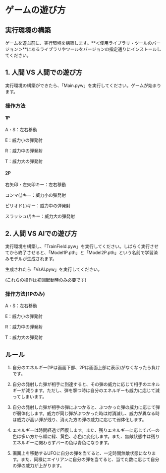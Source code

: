 # ゲームの遊び方

## 実行環境の構築

ゲームを遊ぶ前に、実行環境を構築します。**＜使用ライブラリ・ツールのバージョン＞**にあるライブラリやツールをバージョンの指定通りにインストールしてください。

## 1. 人間 VS 人間での遊び方

実行環境の構築ができたら、「Main.pyw」を実行してください。ゲームが始まります。

### 操作方法

#### 1P

A・S：左右移動

E：威力小の弾発射

R：威力中の弾発射

T：威力大の弾発射

#### 2P

右矢印・左矢印キー：左右移動

コンマ(,)キー：威力小の弾発射

ピリオド(.)キー：威力中の弾発射

スラッシュ(/)キー：威力大の弾発射

## 2. 人間 VS AIでの遊び方

実行環境を構築し、「TrainField.pyw」を実行してください。しばらく実行させてから終了させると、「Model1P.pth」と「Model2P.pth」という名前で学習済みモデルが生成されます。

生成されたら「VsAI.pyw」を実行してください。

(これらの操作は初回起動時のみ必要です)

### 操作方法(1Pのみ)

A・S：左右移動

E：威力小の弾発射

R：威力中の弾発射

T：威力大の弾発射

## ルール

1. 自分のエネルギー(1Pは画面下部、2Pは画面上部に表示)がなくなったら負けです。

1. 自分の発射した弾が相手に到達すると、その弾の威力に応じて相手のエネルギーが減ります。ただし、弾を撃つ時は自分のエネルギーも威力に応じて減ってしまいます。

1. 自分の発射した弾が相手の弾にぶつかると、ぶつかった弾の威力に応じて弾が弱体化します。威力が同じ弾がぶつかった時は対消滅し、威力が異なる時は威力が高い弾が残り、消えた方の弾の威力に応じて弱体化します。

1. エネルギーは時間経過で回復します。また、残りエネルギーに応じてバーの色は多い方から順に緑、黄色、赤色に変化します。また、無敵状態中は残りエネルギーに関わらずバーの色は青色になります。

1. 画面上を移動するUFOに自分の弾を当てると、一定時間無敵状態になります。また、同様にエイリアンに自分の弾を当てると、当てた数に応じて自分の弾の威力が上がります。

